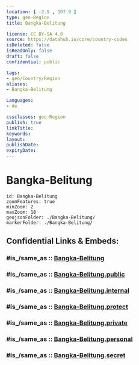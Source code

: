 ```yaml
---
location: [ -2.9 , 107.9 ] 
type: geo-Region
title: Bangka-Belitung

license: CC BY-SA 4.0
source: https://datahub.io/core/country-codes
isDeleted: false
isReadOnly: false
draft: false
confidential: public

tags:
- geo/Country/Region
aliases:
- Bangka-Belitung

Languages:
- de

cssclasses: geo-Region
publish: true
linkTitle: 
keywords: 
layout: 
publishDate: 
expiryDate: 
---
```


# Bangka-Belitung

```leaflet
id: Bangka-Belitung
zoomFeatures: true 
minZoom: 2 
maxZoom: 18
geojsonFolder: ./Bangka-Belitung/
markerFolder: ./Bangka-Belitung/
```


## Confidential Links & Embeds: 

### #is_/same_as :: [Bangka-Belitung](/_Standards/Earth/Continent/Asia/Asia~South~East/Malay_Archipelago/Indonesia/provinces~Indonesia/Bangka-Belitung.md) 

### #is_/same_as :: [Bangka-Belitung.public](/_public/Earth/Continent/Asia/Asia~South~East/Malay_Archipelago/Indonesia/provinces~Indonesia/Bangka-Belitung.public.md) 

### #is_/same_as :: [Bangka-Belitung.internal](/_internal/Earth/Continent/Asia/Asia~South~East/Malay_Archipelago/Indonesia/provinces~Indonesia/Bangka-Belitung.internal.md) 

### #is_/same_as :: [Bangka-Belitung.protect](/_protect/Earth/Continent/Asia/Asia~South~East/Malay_Archipelago/Indonesia/provinces~Indonesia/Bangka-Belitung.protect.md) 

### #is_/same_as :: [Bangka-Belitung.private](/_private/Earth/Continent/Asia/Asia~South~East/Malay_Archipelago/Indonesia/provinces~Indonesia/Bangka-Belitung.private.md) 

### #is_/same_as :: [Bangka-Belitung.personal](/_personal/Earth/Continent/Asia/Asia~South~East/Malay_Archipelago/Indonesia/provinces~Indonesia/Bangka-Belitung.personal.md) 

### #is_/same_as :: [Bangka-Belitung.secret](/_secret/Earth/Continent/Asia/Asia~South~East/Malay_Archipelago/Indonesia/provinces~Indonesia/Bangka-Belitung.secret.md)

